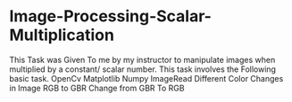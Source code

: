 # Image-Processing-Scalar-Multiplication
This Task was Given To me by my instructor to manipulate images when multiplied by a constant/ scalar number. This task involves the Following basic task.
OpenCv
Matplotlib
Numpy
ImageRead
Different Color Changes in Image 
RGB to GBR
Change from GBR To RGB


